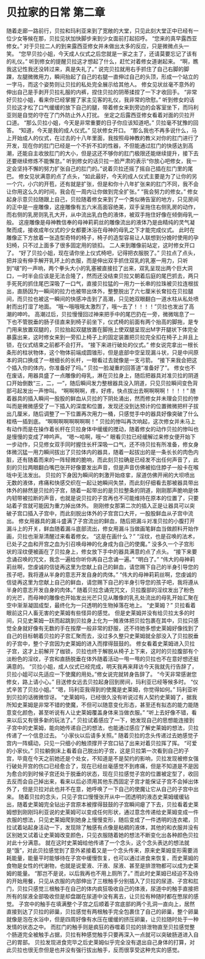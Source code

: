 # 贝拉家的日常 第二章

随着走廊一路前行，贝拉和玛利亚来到了宽敞的大堂，只见此刻大堂正中已经有一位少女等候在那，贝拉见状加快脚步来到少女面前打起招呼。
“您来的真早露西亚修女。”
对于贝拉二人的到来露西亚修女并未做出太多的反应，只是微微点头一笑。
“您早贝拉小姐，今天成人仪式之后您就是一家之主了，还请莫要忘记了该有的礼仪。”
听到修女的提醒贝拉这才想起了什么，赶忙对着修女道谢起来。
“啊，瞧我这记性我还没转过来，真是失礼了。”
说完贝拉就用右手抓住了自己右脚的脚踝，左腿微微用力，瞬间抬起了自己的右腿一直伸过自己的头顶，形成一个站立的一字马，而这个姿势则让贝拉的私处完全展示给其他人。
修女见状丝毫不意外的伸出自己是手剥开贝拉礼服的内裤，捏住贝拉的阴蒂揉捏了一下才收回手。
“非常好贝拉小姐，看来你已经掌握了家主见客的礼仪，我非常的欣慰。”
听到修女的话贝拉这才松了口气缓缓的放下自己的腿，带着修女来到旁边的会客室坐下，而玛利亚则是自觉的守在了门外防止外人打扰。
坐定之后露西亚修女看着对面的贝拉开口道。
“那么贝拉小姐，今天是非常重要的日子你应该知道吧。”
贝拉毫不犹豫的回答。
“知道，今天是我的成人仪式。”
见状修女开口。
“那么我也不再多说什么，马上开始成人的仪式，在过去的十八年里面，我按照母神教的教义对你的肛门进行了开发，现在你的肛门已经是一个不折不扣的性器，不但能通过肛门的快感达到高潮，还能自主收放肛门的大小，但是这还不够你的肛门极限还能继续提升，接下去还要继续修炼不能懈怠。”
听到修女的话贝拉一脸严肃的表示“你放心吧修女，我一定会坚持不懈的努力扩张自己的肛门的。”说着贝拉还摇了摇自己插在肛门里的尾巴。
修女见状满意的点了点头，“如此最好，今天的成人仪式主要是为了让你的另一个穴，小穴的开苞，还有就是扩张，但是和你十八年扩张来的肛门不同，我不会让你用这么久的时间，我会在一周内让你做到完全扩张。”
“我会努力的修女。”
修女起身示意贝拉随跟上自己，贝拉随着修女来到了一个类似祷告室的地方，只见房间的正中是一座雕像，这座雕像有五六米高面容绝美，双手呈拖住右侧乳房的动作，而右侧的乳房则乳孔大开，从中流出乳白色的液体，被双手拖住好像在倾倒母乳一般。
这座雕像是母神教信奉的母神莉莉丝的雕像流出的液体乃是由精纯的灵气凝聚而成，接收成年仪式的少女都要沐浴在母神的母乳之下才能完成仪式。
此时在雕像正下方放着一张造型奇特的椅子，椅子的造型容易让人联想到分娩时使用的孕妇椅，只不过上面多了很多固定用的锁扣。
二人来到雕像前站定，这时修女开口了。
“好了贝拉小姐，现在请你坐上仪式椅吧，记得把衣服脱了。”
贝拉点了点头，把并没有伸手解开乳环上的衣服，而是伸出双手抓住双乳的乳塞一用力，只听到“啵”的一声响，两个拳头大小的乳塞被直接拉了出来，双乳呈现出两个巨大洞口，一时半会应该是无法合隆了，然而还没结束贝拉又朝着后庭的尾巴抓去，两只手死死的抓住尾巴深吸了一口气，直接贝拉猛的一用力一长串的拉珠被贝拉连根拔出，直肠因为一瞬间的拉力也被带出体外，整整脱出了六七厘米长耷拉在贝拉腿间，而贝拉也被这一瞬间的快感冲击到了高潮，只见她双眼翻白一道水柱从私处喷射而出打湿了地面。
“哦～哦哦哦太激烈了，哦～去了！！！！”贝拉也发出了高潮的呻吟。
高潮过后，贝拉慢慢回过神来把手中的尾巴扔在一旁，微微喘息了一下也不管脱垂的肠子径直来到椅子前坐下，仪式椅的前面有两个抬高的脚拖，是专门用来放置双腿的，贝拉抬起双腿放置在脚拖上使双腿呈现出M字开腿状下体完全暴露出来，这时修女来到一旁扣上椅子上的固定装置把贝拉完全扣在椅子上并且上锁，在仪式结束之前都不会打开。
“接下来进行破处的仪式。”
修女说完拿出一根长条形的柱状物体，这个物体前端成圆锥形，但是底部中空呈现漏斗状，只是中间原本的洞口换成了一根细长的长杆，一眼看过去就像是一支弓箭。
“接下来我会把这个插入你的体内，你准备好了吗。”
贝拉一脸凝重的回答道“准备好了”。
修女也不在废话，用器具盛了一点雕像的母乳，淋在贝拉身上，随后把器具对准贝拉的阴道口开始倒数“三，二，一”，随后瞬间发力整根器具没入阴道，只见贝拉瞬间变色背部弓起发出一声惨叫。
“啊啊啊啊，疼，好疼，快点拔出去啊啊啊啊！！！！”
随着器具的插入瞬间一股股的鲜血从贝拉的下阴处涌出，然而修女并未理会贝拉的惨叫而是微微感受了一下插入的深度和位置，发现还没到达预计的位置微微把杆子拔出几厘米，随后调整了一下位置再次用力一桶，只感觉手中的器具好像突破了什么桎梏一插到底。
“啊啊啊啊啊啊啊啊！”
贝拉的惨叫再次响起，这次修女并未马上有动作而是在操作着长杆在贝拉身体中缓缓的搅动，随着修女的动作贝拉的惨叫也是慢慢的变成了呻吟声。
“嗯～哈啊，哦～”
眼看贝拉已经缓解过来修女便开始下一步动作，只见修女双手同时握住长杆深吸一口气，还不待贝拉有所准备，修女身体微沉猛一用力瞬间拔出了贝拉体内的器具，随着一起拔出的是一条长长的肉色内脏，还有随着而来的一阵轻微的脆响，而此刻贝拉确是已经发不出任何声音了，此刻的贝拉两眼翻白嘴巴张开好像要发出声音，但是声音仿佛被掐住脖子一般卡在喉咙中无法发出。
贝拉的下身因为瞬间的刺激开始痉挛，尿道仿佛开闸的大坝喷出无数的液体，疼痛和快感交织在一起让她瞬间失禁，而此刻仔细看去那被器具带出体外的赫然是贝拉的子宫，随着一起带出的是贝拉整条的阴道，刚刚那声脆响是体内韧带被拉断的声音，也就是说贝拉的子宫再也不可能维持在原本的位置了，只要站着子宫就可能因为重力掉出体外。
刚刚修女那第二次的插入正是让器具可以突破子宫口插入子宫中，而此刻脱出体外的子宫宫口大开，一股股鲜血从子宫中流出。
修女用器具的漏斗盛满了子宫流出的鲜血，随后把漏斗对准贝拉的小腹打开漏斗上的开关，鲜血随着漏斗底部流出，修女用漏斗当做画笔鲜血当做颜料开始作画，贝拉也渐渐清醒过来看着修女。
“这是在画什么？”
“淫纹，也是召唤的法术，已处子之血和开宫之血为引召唤母神的化身成为自己的使魔。”
没多久一个子宫形状的淫纹便被画在了贝拉身上，修女放下手中的器具满意的点了点头。
“接下来要念诵召唤的咒文，我念一遍给你听你再自己念诵一遍。”
“明白了。”
“伟大的母神莉莉丝啊，您虔诚的信徒再这里为您献上自己的鲜血，请您赐下自己的半身引导您的孩子吧，我将遵从半身的意志开发自身的肉体。”
“伟大的母神莉莉丝啊，您虔诚的信徒再这里为您献上自己的鲜血，请您赐下自己的半身引导您的孩子吧，我将遵从半身的意志开发自身的肉体。”
随着贝拉念诵完咒文，贝拉腹部的淫纹发出了粉色的光芒，而母神的雕像也开始发出光芒只见从雕像的乳孔处流出的母乳开始汇聚在空中渐渐凝固成型，最终化为一只透明的生物掉落在地上。
“史莱姆？”
贝拉看着眼前这只人畜无害的史莱姆有些怪异的感觉。
但是史莱姆并没有给贝拉太多的时间，只见史莱姆一跃而起跳到贝拉身上化为一摊液体把贝拉包裹在其中，贝拉只感觉全身就好像有无数的手在按摩一般非常的舒服，还不待她多想史莱姆好像找到了自己的目标朝着贝拉的子宫汇聚而去，没过多久整只史莱姆就全部没入了贝拉脱垂的子宫中，整个子宫因为史莱姆的进入而撑得鼓鼓的。
修女看着史莱姆进入贝拉子宫，这才上前解开了枷锁，贝拉也终于解脱从椅子上下来，这时的贝拉腹部有个淡粉色的淫纹，子宫和直肠脱垂在体外随着活动一甩一甩的贝拉也不在意好想还挺满意的。
“贝拉小姐，成人仪式已经完成，明天我再来拜访今天我就先行告辞了，贝拉小姐可以先适应一下使魔的用处。”修女说完就转身告辞了。
“今天非常感谢您修女，路上请小心。”
目送修女远去贝拉起身回到房间，玛利亚已经等候多时。
“仪式辛苦了贝拉小姐。”
“嗯，玛利亚我得到的使魔是史莱姆，你觉得如何。”
玛利亚听到贝拉的话微微惊讶。
“史莱姆吗，已经很久没有听说过有人契约史莱姆了，据我所知史莱姆是非常不错的使魔，不但可以随意变化形态，甚至还有拟态的能力能随意变化颜色，甚至听说有人让史莱姆覆盖身体来当做衣服。”
“听上去好像不错，看来以后又有很多新的玩法了。”
贝拉试着感应了一下，她发现自己的思想能连接到子宫中的史莱姆，能向她传递自己的想法，也能通过感应了解史莱姆的想法，贝拉传递了一个信息过去。
“小家伙以后请多关照。”
随着贝拉的念头传递过去她感觉子宫内一阵蠕动，只见一只细小的触须撑开子宫口钻了出来对着贝拉挥了挥。
“可爱的小家伙。”
贝拉躺倒床上看着自己脱出的子宫，这是贝拉第一次看到自己的子宫，毕竟在今天之前她还是个处女，不知道是不是契约的影响，贝拉发现被修女强行破处开宫的伤口已经愈合了，现在已经丝毫感觉不到疼痛，但是不知道是不是因为愈合的到时候子宫还处于脱垂的状态，现在贝拉感觉子宫的位置被定型了，收回去反而会自己掉出来，看来以后必须用其他东西固定子宫才能保证子宫不会掉出体外了，但是贝拉对此也并不在意，她呼唤了一下自己的使魔让它从自己的子宫中出来。
随着贝拉的念头，只见子宫口慢慢张开从中一团透明的液态史莱姆缓缓钻出，随着史莱姆完全钻出子宫原本被撑得鼓鼓的子宫瞬间瘪了下去，贝拉看着史莱姆想到刚刚玛利亚说的史莱姆可以变成任何形状，通过意念传递给史莱姆变成一件衣服的想法，只见史莱姆爬到她身上慢慢变形，随后变成了一件透明的连衣裙，贝拉试着站起身活动一下，发现除了触感有点像是粘稠的液体，其他的和衣服并没有区别她又试着让史莱姆改变颜色，只见衣服随着她的想法不断变化出各种颜色贝拉对此十分满意。
就在这时史莱姆给他传递了一个念头，这个念头表达的想法就是“饿”，对此贝拉感觉到了意外紧接着又是一个念头传来，原来史莱姆变形需要消耗能量，能量平时能够待在子宫中缓慢恢复，也可以通过进食来恢复，而史莱姆的食物是女性的代谢物，也就是说爱液、汗液、尿液、甚至是排泄物都可以成为史莱姆的能量。
“那岂不是说，以后我再也不用上厕所了。”
而此时史莱姆已经迫不及待的开始用餐，只见从衣服的内部伸出了三根触手分别插入了贝拉的尿道、子宫和肛门，贝拉只感觉三根触手在自己的体内疯狂吸收自己的体液，尿道中的触手直接把所有的尿液全部吸收但是却盘踞在尿道中没有离去，让贝拉有种随时都在憋尿的感觉。
子宫中的触手在填满整个子宫之后顺着子宫底部的两个孔洞一直向上，居然直接到达了贝拉的卵巢，贝拉感觉有两根触手完全包裹住了自己的卵巢，整个卵巢就像是泡在水浴中，但是四周好像有水压在缓缓的挤压卵巢，让贝拉随时处于一种发情的状态之中。
而肛门的触手则是疯狂的吞噬着贝拉的排泄物直至贝拉感觉整个肠道完全被触手占据，贝拉有种感觉触手只要再深入一点就可以突破肠道进入自己的胃部。
贝拉发现进食完毕之后史莱姆似乎完全没有退出自己身体的打算，对此贝拉也很无奈但是也并没有强行拔出触手，反而很享受这种充实的感觉。